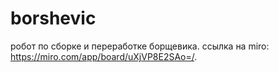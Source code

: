 # borshevic
робот по сборке и переработке борщевика.
ссылка на miro: https://miro.com/app/board/uXjVP8E2SAo=/.

